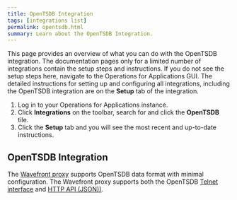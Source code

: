 ```yaml
---
title: OpenTSDB Integration
tags: [integrations list]
permalink: opentsdb.html
summary: Learn about the OpenTSDB Integration.
---
```


This page provides an overview of what you can do with the OpenTSDB integration. The documentation pages only for a limited number of integrations contain the setup steps and instructions. If you do not see the setup steps here, navigate to the Operations for Applications GUI. The detailed instructions for setting up and configuring all integrations, including the OpenTSDB integration are on the **Setup** tab of the integration.

1. Log in to your Operations for Applications instance. 
2. Click **Integrations** on the toolbar, search for and click the **OpenTSDB** tile. 
3. Click the **Setup** tab and you will see the most recent and up-to-date instructions.

## OpenTSDB Integration

The [Wavefront proxy](https://docs.wavefront.com/proxies.html) supports OpenTSDB data format with minimal configuration. The Wavefront proxy supports both the OpenTSDB [Telnet interface](http://opentsdb.net/docs/build/html/user_guide/writing#telnet) and [HTTP API (JSON))](http://opentsdb.net/docs/build/html/user_guide/writing#http-api).




